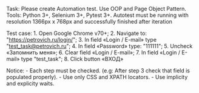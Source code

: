 Task:
	Please create Automation test. Use OOP and Page Object Pattern.
	Tools: Python 3+, Selenium 3+, Pytest 3+.
	Autotest must be running with resolution 1366px х 768px and successfully finished after iteration

Test case:
	1. Open Google Chrome v70+;
	2. Navigate to: "https://petrovich.ru/login/";
	3. In field «Login / E-mail» type "test_task@petrovich.ru";
	4. In field «Password» type: "111111";
	5. Uncheck «Запомнить меня»;
	6. Clear field «Login / E-mail»;
	7. In field «Login / E-mail» type "test_task";
	8. Click button «ВХОД»
	
Notice:
	- Each step must be checked. (e.g: After step 3 check that field is populated properly).
	- Use only CSS and XPATH locators.
	- Use implicity and explicity waits.
